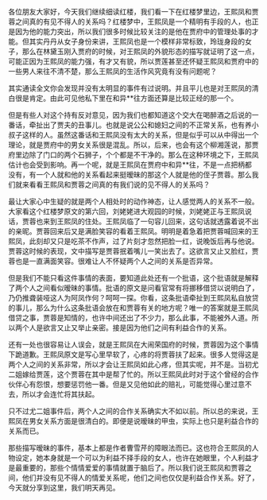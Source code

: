 
各位朋友大家好，今天我们继续细读红楼，我们看一下在红楼梦里边，王熙凤和贾蓉之间真的有见不得人的关系吗？红楼梦中，王熙凤是一个精明有手段的人，也正是因为他的能力突出，所以我们很多时候比较关注的是他在贾府中的管理处事的才能。但其实丹丹从女子身份来讲，王熙凤也是一个模样非常标致，玲珑身段的女子，那么在林黛玉刚入贾府的时候，对王熙凤的外貌形态的描写就证明了这一点，可能正因为王熙凤的能力强，有才又有貌，所以贾莲甚至还怀疑王熙凤和贾府中的一些男人来往不清不楚，那么王熙凤的生活作风究竟有没有问题呢？

其实通读全文你会发现并没有太明显的事件有过说明。并且平儿也是对王熙凤的清白很是肯定。由此可见他私下里在和异\*\*往方面还算是比较正经的那一个。

但是有些人对这个持有反对意见，因为我们也都知道这个交大在喝醉酒之后说的一番话，牵扯出了贾夫的丑事儿。也就是说公公和媳妇之间的不正常关系，也有养小叔子这样的人。虽然这番话和王熙凤没有太大的关系，但是似乎可以从中得出一个理论，就是贾府中的男女关系很是混乱。所以，后来，也会有这个柳湘莲说，那贾府里边除了门口的两个石狮子，个个都是不干净的。那么在这种环境之下，王熙凤估计也会受到影响。再一个呢，就是王熙凤在贾府中和异\*\*往，不是一点把柄都没有，有一个人就和他的关系看起来挺暧昧的那这个人就是他的侄子贾蓉。那么我们就来看看王熙凤和贾蓉之间真的有我们说的见不得人的关系吗？

最让大家心中生疑的就是两个人相处时的动作神态，让人感觉两人的关系不一般。大家看这个红楼梦原文的第六回，刘姥姥进大观园的时候，刘姥姥正与王熙凤说话，贾蓉也来到王熙凤的住处。王熙凤临了一句容儿回来，这句话就透露着说不出的亲昵。贾蓉回来后又是满脸笑容的看着王熙凤。明明是着急着把贾蓉喊回来的王熙凤，此刻却又只是吃茶不作声，过了片刻才忽然把脸一红，说晚饭后再与他说。贾蓉这时候的表现，文中描写是贾蓉抿着嘴儿一笑出去了。这欲言又止又脸红，贾蓉也是一直满面笑容。很难让人不怀疑两个人之间的关系是否异常。

但是我们不能只看这件事情的表面，要知道此处还有一个批语，这个批语就是解释了两个人之间看似暧昧的事情。批语的原文是问看官常有将挪移借贷以说明白了，乃仍推聋装哑这人为阿凤作何？呵呵一探。你看，这条批语牵扯到王熙凤私自放贷的事儿，那么为什么这条批语会放在和贾蓉有关的地方呢？唯一的答案就是王熙凤借贷之事，贾蓉是知情的，也许中间还出了不少力，那么此事，不能被外人道。所以两个人是欲言又止又举止亲密。接是因为他们之间有利益合作的关系。

还有一处也很容易让人误会，就是王熙凤在大闹荣国府的时候，贾蓉因为这个事情下跪道歉。王熙凤原文是写心里早软了，心疼的将贾蓉扶了起来。很多人觉得这是两个人之间的关系非常，所以才会让王熙凤如此心疼，但其实呢，并不是。当初尤二姐嫁给贾莲，这个贾蓉在其中是帮了忙的。所以王熙凤此时对于这个曾经的合作伙伴心有怨恨，想要惩罚他一番。但是又见他如此的赔礼，可能觉得心里过意不去，所以才会连忙将其扶起。

只不过尤二姐事件后，两个人之间的合作关系确实大不如以前。所以总的来说，王熙凤在男女关系方面是很清白的。即便是说暧昧的甲虫，实际上也只是利益合作的关系而已。

那些描写暧昧的事件，基本上都是作者曹雪芹的障眼法而已。这也符合王熙凤的人物设定，她本身就是一个可以为利益不择手段的女人，也许在她眼里，个人利益才是最重要的，那些个情情爱爱的事情就置于脑后了。所以我们说王熙凤和贾蓉之间，他们并没有见不得人的情爱关系呢，他们之间也仅仅是利益合作关系。好了，今天就分享到这里，我们明天再见。


